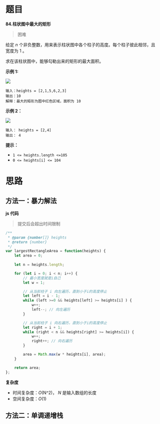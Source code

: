# 题目

**84.柱状图中最大的矩形**

> 困难

给定 *n* 个非负整数，用来表示柱状图中各个柱子的高度。每个柱子彼此相邻，且宽度为 1 。



求在该柱状图中，能够勾勒出来的矩形的最大面积。



**示例 1:**

![](https://sink-blog-pic.oss-cn-shenzhen.aliyuncs.com/img/leetcode20240701222704.png)



```
输入：heights = [2,1,5,6,2,3]
输出：10
解释：最大的矩形为图中红色区域，面积为 10
```



**示例 2：**

![](https://sink-blog-pic.oss-cn-shenzhen.aliyuncs.com/img/leetcode20240701222732.png)

```
输入： heights = [2,4]
输出： 4
```



**提示：**

- `1 <= heights.length <=105`
- `0 <= heights[i] <= 104`



# 思路

## 方法一：暴力解法

**js 代码**

> 提交后会超出时间限制

```js
/**
 * @param {number[]} heights
 * @return {number}
 */
var largestRectangleArea = function(heights) {
    let area = 0;
    
    let n = heights.length;

    for (let i = 0; i < n; i++) {
        // 最小宽度就是i自己
        let w = 1;

        // 从当前柱子 i 向左遍历，直到小于i的高度停止
        let left = i - 1;
        while (left >=0 && heights[left] >= heights[i] ) {
            w++;
            left--; // 向左遍历
        }

        // 从当前柱子 i 向右遍历，直到小于i的高度停止
        let right = i + 1;
        while (right < n && heights[right] >= heights[i]) {
            w++;
            right++; // 向右遍历
        }

        area = Math.max(w * heights[i], area);
    }

    return area;
};
```



**复杂度**

- 时间复杂度：*O*(N^2)， *N* 是输入数组的长度
- 空间复杂度：*O*(1)



## 方法二：单调递增栈



